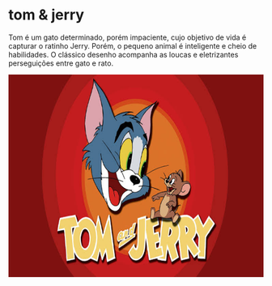 <!Desenhos html>
<html lang="pt-br">
<head>
    <meta charset="UTF-8">
    <meta name="viewport" content="width=device-width, initial-scale=1.0">
    <title>Document</title>
</head>
<body>
    <!DOCTYPE html>
<html>
<head>
  <title>Tdesenho</title>
</head>
<body>
  <h1>tom & jerry</h1>
  <p>Tom é um gato determinado, porém impaciente, cujo objetivo de vida é capturar o ratinho Jerry. Porém, o pequeno animal é inteligente e cheio de habilidades. O clássico desenho acompanha as loucas e eletrizantes perseguições entre gato e rato.</p>
</body>
</html>
    <img src="tomejerry.jpeg" alt="desenho: descricao da imagem" width="600" height="400">
    <p><!DOCTYPE html>
<html lang="pt-br">
<head>
    <meta charset="UTF-8">
    <meta name="viewport" content="width=device-width, initial-scale=1.0">
    <title>Document</title>
</head>
<body>
    

